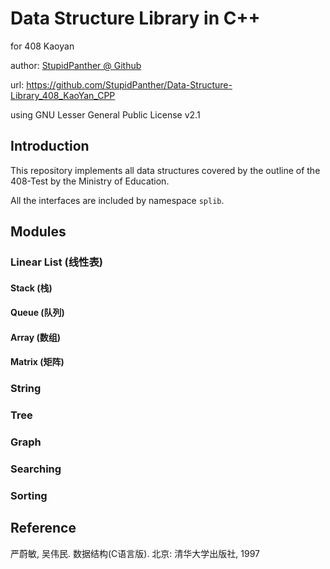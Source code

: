 # Data Structure Library in C++

for 408 Kaoyan

author: [StupidPanther @ Github](https://github.com/StupidPanther)

url: https://github.com/StupidPanther/Data-Structure-Library_408_KaoYan_CPP

using GNU Lesser General Public License v2.1

## Introduction

This repository implements all data structures covered by the outline of the 408-Test by the Ministry of Education.

All the interfaces are included by namespace `splib`.

## Modules

### Linear List (线性表)

#### Stack (栈)

#### Queue (队列)

#### Array (数组)

#### Matrix (矩阵)

### String

### Tree

### Graph

### Searching

### Sorting

## Reference

严蔚敏, 吴伟民. 数据结构(C语言版). 北京: 清华大学出版社, 1997
